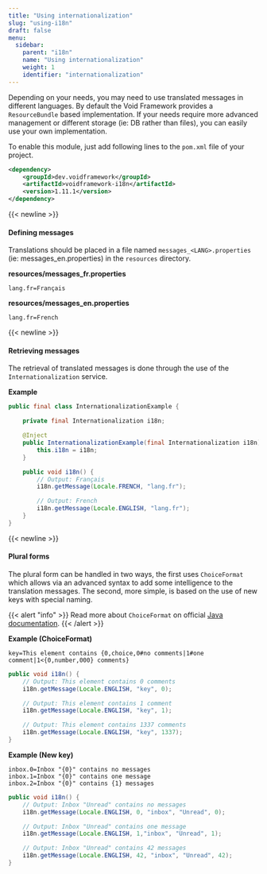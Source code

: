```yaml
---
title: "Using internationalization"
slug: "using-i18n"
draft: false
menu:
  sidebar:
    parent: "i18n"
    name: "Using internationalization"
    weight: 1
    identifier: "internationalization"
---
```


Depending on your needs, you may need to use translated messages in different languages. By default the Void Framework provides a `ResourceBundle` based implementation. If your needs require more advanced management or different storage (ie: DB rather than files), you can easily use your own implementation.

To enable this module, just add following lines to the `pom.xml` file of your project.

```xml
<dependency>
    <groupId>dev.voidframework</groupId>
    <artifactId>voidframework-i18n</artifactId>
    <version>1.11.1</version>
</dependency>
```


{{< newline >}}
#### Defining messages

Translations should be placed in a file named `messages_<LANG>.properties` (ie: messages_en.properties) in the `resources` directory.

**resources/messages_fr.properties**
```text
lang.fr=Français
```

**resources/messages_en.properties**
```text
lang.fr=French
```


{{< newline >}}
#### Retrieving messages

The retrieval of translated messages is done through the use of the `Internationalization` service.

**Example**
```java
public final class InternationalizationExample {

    private final Internationalization i18n;

    @Inject
    public InternationalizationExample(final Internationalization i18n) {
        this.i18n = i18n;
    }

    public void i18n() {
        // Output: Français
        i18n.getMessage(Locale.FRENCH, "lang.fr");

        // Output: French
        i18n.getMessage(Locale.ENGLISH, "lang.fr");
    }
}        
```



{{< newline >}}
#### Plural forms

The plural form can be handled in two ways, the first uses `ChoiceFormat` which allows via an advanced syntax to add some intelligence to the translation messages. The second, more simple, is based on the use of new keys with special naming.


{{< alert "info" >}}
Read more about <code>ChoiceFormat</code> on official
<a href="https://docs.oracle.com/javase/tutorial/i18n/format/choiceFormat.html">Java documentation</a>.
{{< /alert >}}



**Example (ChoiceFormat)**
```text
key=This element contains {0,choice,0#no comments|1#one comment|1<{0,number,000} comments}
```

```java
public void i18n() {
    // Output: This element contains 0 comments
    i18n.getMessage(Locale.ENGLISH, "key", 0);

    // Output: This element contains 1 comment
    i18n.getMessage(Locale.ENGLISH, "key", 1);

    // Output: This element contains 1337 comments
    i18n.getMessage(Locale.ENGLISH, "key", 1337);
}
```


**Example (New key)**
```text
inbox.0=Inbox "{0}" contains no messages
inbox.1=Inbox "{0}" contains one message
inbox.2=Inbox "{0}" contains {1} messages
```

```java
public void i18n() {
    // Output: Inbox "Unread" contains no messages
    i18n.getMessage(Locale.ENGLISH, 0, "inbox", "Unread", 0);

    // Output: Inbox "Unread" contains one message
    i18n.getMessage(Locale.ENGLISH, 1,"inbox", "Unread", 1);

    // Output: Inbox "Unread" contains 42 messages
    i18n.getMessage(Locale.ENGLISH, 42, "inbox", "Unread", 42);
}
```
